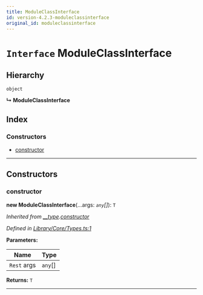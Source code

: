 ```yaml
---
title: ModuleClassInterface
id: version-4.2.3-moduleclassinterface
original_id: moduleclassinterface
---
```


# `Interface` ModuleClassInterface

## Hierarchy

 `object`

**↳ ModuleClassInterface**

## Index

### Constructors

* [constructor](moduleclassinterface#constructor)

---

## Constructors

<a id="constructor"></a>

###  constructor

**new ModuleClassInterface**(...args: *`any`[]*): `T`

*Inherited from [__type]().[constructor]()*

*Defined in [Library/Core/Types.ts:1](https://github.com/SpoonX/stix/blob/cb15ad1/src/Library/Core/Types.ts#L1)*

**Parameters:**

| Name | Type |
| ------ | ------ |
| `Rest` args | `any`[] |

**Returns:** `T`

___

